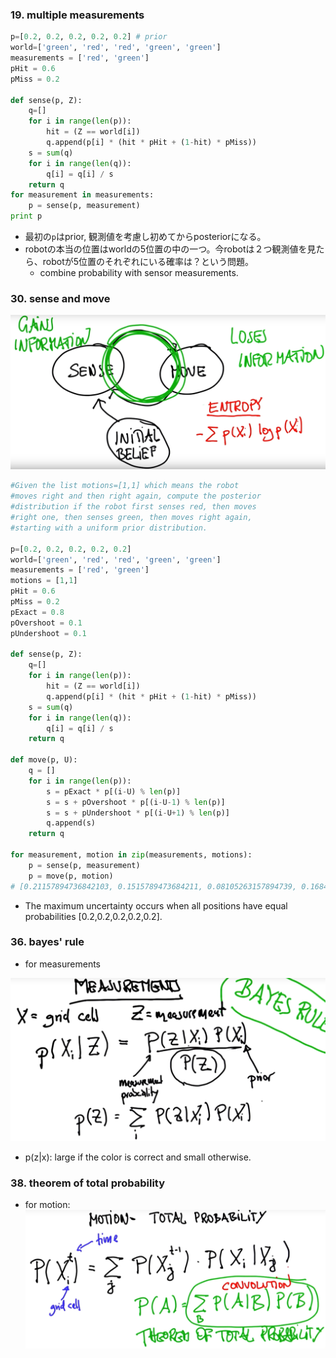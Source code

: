 ### 19. multiple measurements

```python
p=[0.2, 0.2, 0.2, 0.2, 0.2] # prior
world=['green', 'red', 'red', 'green', 'green']
measurements = ['red', 'green']
pHit = 0.6
pMiss = 0.2

def sense(p, Z):
    q=[]
    for i in range(len(p)):
        hit = (Z == world[i])
        q.append(p[i] * (hit * pHit + (1-hit) * pMiss))
    s = sum(q)
    for i in range(len(q)):
        q[i] = q[i] / s
    return q
for measurement in measurements:
    p = sense(p, measurement)
print p
```

- 最初の`p`はprior, 観測値を考慮し初めてからposteriorになる。
- robotの本当の位置はworldの5位置の中の一つ。今robotは２つ観測値を見たら、robotが5位置のそれぞれにいる確率は？という問題。
  - combine probability with sensor measurements.

### 30. sense and move

![](img/2021-05-22-18-36-14-sense-move.png)

```python
#Given the list motions=[1,1] which means the robot 
#moves right and then right again, compute the posterior 
#distribution if the robot first senses red, then moves 
#right one, then senses green, then moves right again, 
#starting with a uniform prior distribution.

p=[0.2, 0.2, 0.2, 0.2, 0.2]
world=['green', 'red', 'red', 'green', 'green']
measurements = ['red', 'green']
motions = [1,1]
pHit = 0.6
pMiss = 0.2
pExact = 0.8
pOvershoot = 0.1
pUndershoot = 0.1

def sense(p, Z):
    q=[]
    for i in range(len(p)):
        hit = (Z == world[i])
        q.append(p[i] * (hit * pHit + (1-hit) * pMiss))
    s = sum(q)
    for i in range(len(q)):
        q[i] = q[i] / s
    return q

def move(p, U):
    q = []
    for i in range(len(p)):
        s = pExact * p[(i-U) % len(p)]
        s = s + pOvershoot * p[(i-U-1) % len(p)]
        s = s + pUndershoot * p[(i-U+1) % len(p)]
        q.append(s)
    return q

for measurement, motion in zip(measurements, motions):
    p = sense(p, measurement)
    p = move(p, motion)
# [0.21157894736842103, 0.1515789473684211, 0.08105263157894739, 0.16842105263157897, 0.3873684210526316] which means robot thinks it's likely in 5th cell of world.
```

- The maximum uncertainty occurs when all positions have equal probabilities [0.2,0.2,0.2,0.2,0.2].

### 36. bayes' rule

- for measurements

![](img/2021-05-22-19-08-24-bayes.png)

- p(z|x): large if the color is correct and small otherwise.

### 38. theorem of total probability

- for motion: ![](img/2021-05-22-19-22-38-total-probability.png)



